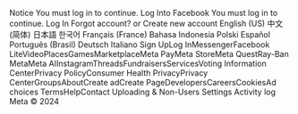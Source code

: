 Notice
You must log in to continue.
Log Into Facebook
You must log in to continue.
Log In
Forgot account?
or
Create new account
English (US)
中文(简体)
日本語
한국어
Français (France)
Bahasa Indonesia
Polski
Español
Português (Brasil)
Deutsch
Italiano
Sign UpLog InMessengerFacebook LiteVideoPlacesGamesMarketplaceMeta PayMeta StoreMeta QuestRay-Ban MetaMeta AIInstagramThreadsFundraisersServicesVoting Information CenterPrivacy PolicyConsumer Health PrivacyPrivacy CenterGroupsAboutCreate adCreate PageDevelopersCareersCookiesAd choices
TermsHelpContact Uploading & Non-Users
Settings
Activity log
Meta © 2024